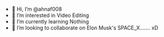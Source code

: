 - 👋 Hi, I’m @ahnaf008
- 👀 I’m interested in Video Editing
- 🌱 I’m currently learning Nothing
- 💞️ I’m looking to collaborate on Elon Musk's SPACE_X....... xD


<!---
ahnaf008/ahnaf008 is a ✨ special ✨ repository because its `README.md` (this file) appears on your GitHub profile.
You can click the Preview link to take a look at your changes.
--->
